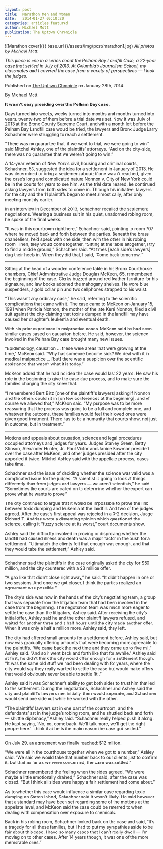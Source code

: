 ```yaml
---
layout: post
title:  Marathon Men and Women
date:   2014-01-27 00:10:20
categories: articles featured
author: Michael Mott
publication: The Uptown Chronicle
---
```


![Marathon cover]({{ base.url }}/assets/img/post/marathon1.jpg)
_All photos by Michael Mott._

_This piece is one in a series about the Pelham Bay Landfill Case, a 22-year case that settled in July of 2013. At Columbia’s Journalism School, my classmates and I covered the case from a variety of perspectives — I took the judges._

Published on [The Uptown Chronicle](http://theuptownchronicle.com/?page_id=5763) on January 28th, 2014.

By Michael Mott

__It wasn’t easy presiding over the Pelham Bay case.__

Days turned into weeks, weeks turned into months and months turned into years, twenty-two of them before a trial date was set. Now it was July of 2013 at the Bronx County Supreme Court, and with a month left before the Pelham Bay Landfill case would be tried, the lawyers and Bronx Judge Larry Schachner were struggling to reach a settlement.

“There was no guarantee that, if we went to trial, we were going to win,” said Mitchel Ashley, one of the plaintiffs’ attorneys. “And on the city-side, there was no guarantee that we weren’t going to win.”

A 14-year veteran of New York’s civil, housing and criminal courts, Schachner, 53, suggested the idea for a settlement in January of 2013. He was determined to bring a settlement about; if one wasn’t reached, given the case’s long and complicated nature Nonnon v. City of New York could be in the courts for years to see him. As the trial date neared, he continued asking lawyers from both sides to come in. Through his initiative, lawyers for the city and the 11 plaintiffs began to meet almost daily, after only meeting monthly earlier.

In an interview in December of 2013, Schachner recalled the settlement negotiations. Wearing a business suit in his quiet, unadorned robing room, he spoke of the final weeks.

“It was in this courtroom right here,” Schachner said, pointing to room 707 where he moved back and forth between the parties. Beneath the brass chandeliers, he’d speak with one side, then with the other in his robing room. Then, they would come together. “Sitting at the table altogether, I try to find a middle ground,” Schachner said. “At times [each side's lawyers] dug their heels in. When they did that, I said, ‘Come back tomorrow.’”

* * *

Sitting at the head of a wooden conference table in his Bronx Courthouse chambers, Chief Administrative Judge Douglas McKeon, 65, remembered the beginning of the case. Clerks buzzed around red leather furniture for his signature, and law books adorned the mahogany shelves. He wore blue suspenders, a gold collar pin and two cellphones strapped to his waist.

“This wasn’t any ordinary case,” he said, referring to the scientific complications that came with it. The case came to McKeon on January 15, 1991 when Patricia Nonnon, the mother of the late Kerri Nonnon, filed a civil suit against the city claiming that toxins dumped in the landfill may have caused her daughter’s leukemia and eventual death.

With his prior experience in malpractice cases, McKeon said he had seen similar cases based on causation before. He said, however, the science involved in the Pelham Bay case brought many new issues.

“Epidemiology, causation … these were areas that were growing at the time,” McKeon said. “Why has someone become sick? We deal with it in medical malpractice … [but] there was a suspicion over the scientific assistance that wasn’t what it is today.”

McKeon added that he had no idea the case would last 22 years. He saw his role in the beginning to give the case due process, and to make sure the families charging the city knew that.

“I remembered Bert Blitz [one of the plaintiff's lawyers] asking if Nonnon and the others could sit in [on few conferences at the beginning], and of course we allowed that,” McKeon said. “My purpose was to be more reassuring that the process was going to be a full and complete one, and whatever the outcome, these families would feel their loved ones were given good treatment. There has to be a humanity that courts show, not just in outcome, but in treatment.”

* * *

Motions and appeals about causation, science and legal procedures occupied attorneys and judges for years. Judges Stanley Green, Betty Stinson, Alexander Hunter, Jr., Paul Victor and Janice Bowman presided over the case after McKeon, and other judges presided after the city appealed it twice. Mitchel Ashley said with the appellate process, cases take time.

Schachner said the issue of deciding whether the science was valid was a complicated issue for the judges. “A scientist is going to look at things differently than from judges and lawyers — we aren’t scientists,” he said. “Sometimes the courts are called on to determine whether the expert can prove what he wants to prove.”

The city continued to argue that it would be impossible to prove the link between toxic dumping and leukemia at the landfill. And two of the judges agreed. After the case’s first appeal was rejected in a 3-2 decision, Judge Richard T. Andrias wrote a dissenting opinion which questioned the science, calling it “fuzzy science at its worst,” court documents show.

Ashley said the difficulty involved in proving or disproving whether the landfill had caused illness and death was a major factor in the push for a settlement. “Ultimately the clients felt that enough was enough, and that they would take the settlement,” Ashley said.

* * *

Schachner said the plaintiffs in the case originally asked the city for $50 million, and the city countered with a $3 million offer.

“A gap like that didn’t close right away,” he said. “It didn’t happen in one or two sessions. And once we got closer, I think the parties realized an agreement was possible.”

The city’s side was now in the hands of the city’s negotiating team, a group that was separate from the litigation team that had been involved in the case from the beginning. The negotiation team was much more eager to settle the case than the litigators, Ashley said. After receiving the city’s initial offer, Ashley said he and the other plaintiff lawyers refused, and waited for another three and a half hours until the city made another offer. When it was only a half a million more, Ashley said, they left.

The city had offered small amounts for a settlement before, Ashley said, but now was gradually offering amounts that were becoming more agreeable to the plaintiffs. “We came back the next time and they came up to five mil,” Ashley said. “And so it went back and forth like that for awhile.”
Ashley said at first, he didn’t think the city would offer enough for a settlement though. “It was the same old stuff we had been dealing with for years, where the city would say they really wanted to settle the case but would make offers that would obviously never be able to settle [it].”

Ashley said it was Schachner’s ability to get both sides to trust him that led to the settlement. During the negotiations, Schachner and Ashley said the city and plaintiff’s lawyers met initially, then would separate, and Schachner would send one side out while he worked with the other.

“The plaintiffs’ lawyers sat in one part of the courtroom, and the defendants’ sat in the judge’s robing room, and he shuttled back and forth — shuttle diplomacy,” Ashley said. “Schachner really helped push it along. He kept saying, ‘No, no, come back. We’ll talk more, we’ll get the right people here.’ I think that he is the main reason the case got settled.”

* * *

On July 29, an agreement was finally reached: $12 million.

“We were all in the courthouse together when we got to a number,” Ashley said. “We said we would take that number back to our clients just to confirm it, but that as far as we were concerned, the case was settled.”

Schachner remembered the feeling when the sides agreed. “We were maybe a little emotionally drained,” Schachner said, after the case was closed. “But I think all sides were happy a fair settlement had come about.”

As to whether this case would influence a similar case regarding toxic dumping on Staten Island, Schachner said it wasn’t likely. He said however that a standard may have been set regarding some of the motions at the appellate level, and McKeon said the case could be referred to when dealing with compensation over exposure to chemicals.

Back in his robing room, Schachner looked back on the case and said, “It’s a tragedy for all these families, but I had to put my sympathies aside to be fair about this case. I have so many cases that I can’t really dwell — I’m moving on to other cases. After 14 years though, it was one of the more memorable ones.”